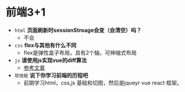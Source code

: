 # 前端3+1
- `html` **页面刷新时sessionStroage会变（会清空）吗？**
  - 不会
- `css` **flex与其他有什么不同**
  - flex是弹性盒子布局，具有2个轴，可伸缩式布局
- `js` **请使用js实现vue的diff算法**
  - [参考文章](https://www.cnblogs.com/wind-lanyan/p/9061684.html)
- `软技能` **说下你学习前端的历程吧**
  - 前期学习html，css,js 基础和切图，然后是jqueyr vue react 框架。